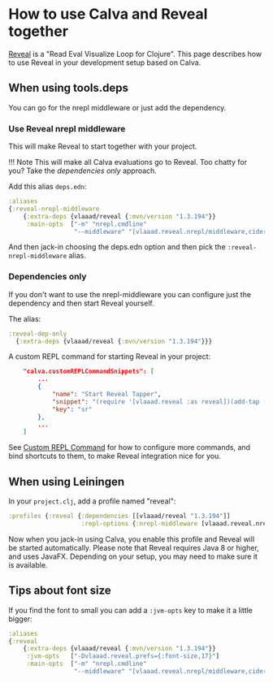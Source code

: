 # How to use Calva and Reveal together

[Reveal](https://vlaaad.github.io/reveal) is a "Read Eval Visualize Loop for
Clojure". This page describes how to use Reveal in your development setup based
on Calva.


## When using tools.deps

You can go for the nrepl middleware or just add the dependency. 


### Use Reveal nrepl middleware

This will make Reveal to start together with your project.

!!! Note
    This will make all Calva evaluations go to Reveal. Too chatty for you? Take the _dependencies only_ approach.


Add this alias `deps.edn`:

```clojure
:aliases
{:reveal-nrepl-middleware
    {:extra-deps {vlaaad/reveal {:mvn/version "1.3.194"}}
     :main-opts  ["-m" "nrepl.cmdline"
                  "--middleware" "[vlaaad.reveal.nrepl/middleware,cider.nrepl/cider-middleware]"]}}

```

And then jack-in choosing the deps.edn option and then pick the `:reveal-nrepl-middleware` alias.

### Dependencies only

If you don't want to use the nrepl-middleware you can configure just the dependency and then start Reveal yourself.

The alias:

```clojure
:reveal-dep-only
  {:extra-deps {vlaaad/reveal {:mvn/version "1.3.194"}}}
```

A custom REPL command for starting Reveal in your project:

```json
    "calva.customREPLCommandSnippets": [
        ...
        {
            "name": "Start Reveal Tapper",
            "snippet": "(require '[vlaaad.reveal :as reveal])(add-tap (reveal/ui))",
            "key": "sr"
        },
        ...
    ]
```

See [Custom REPL Command](custom-commands.md) for how to configure more commands, and bind shortcuts to them, to make Reveal integration nice for you.


## When using Leiningen

In your `project.clj`, add a profile named "reveal":

```clojure
:profiles {:reveal {:dependencies [[vlaaad/reveal "1.3.194"]]
                    :repl-options {:nrepl-middleware [vlaaad.reveal.nrepl/middleware]}}}
```

Now when you jack-in using Calva, you enable this profile and Reveal will be
started automatically. Please note that Reveal requires Java 8 or higher, and
uses JavaFX. Depending on your setup, you may need to make sure it is available.

## Tips about font size
If you find the font to small you can add a `:jvm-opts` key to make it a little bigger:

```clojure
:aliases
{:reveal
    {:extra-deps {vlaaad/reveal {:mvn/version "1.3.194"}}
     :jvm-opts   ["-Dvlaaad.reveal.prefs={:font-size,17}"]
     :main-opts  ["-m" "nrepl.cmdline"
                  "--middleware" "[vlaaad.reveal.nrepl/middleware,cider.nrepl/cider-middleware]"]}}

```
